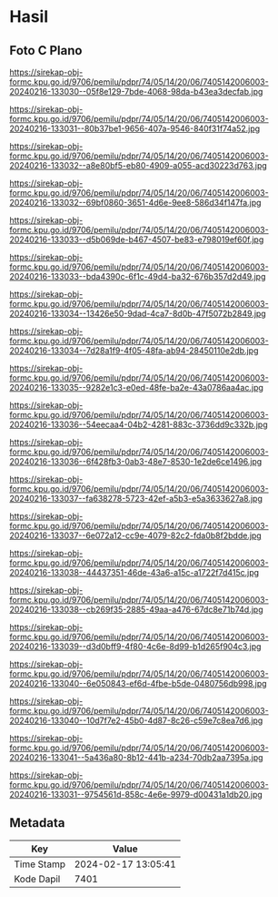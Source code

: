 # Hasil

## Foto C Plano

https://sirekap-obj-formc.kpu.go.id/9706/pemilu/pdpr/74/05/14/20/06/7405142006003-20240216-133030--05f8e129-7bde-4068-98da-b43ea3decfab.jpg

https://sirekap-obj-formc.kpu.go.id/9706/pemilu/pdpr/74/05/14/20/06/7405142006003-20240216-133031--80b37be1-9656-407a-9546-840f31f74a52.jpg

https://sirekap-obj-formc.kpu.go.id/9706/pemilu/pdpr/74/05/14/20/06/7405142006003-20240216-133032--a8e80bf5-eb80-4909-a055-acd30223d763.jpg

https://sirekap-obj-formc.kpu.go.id/9706/pemilu/pdpr/74/05/14/20/06/7405142006003-20240216-133032--69bf0860-3651-4d6e-9ee8-586d34f147fa.jpg

https://sirekap-obj-formc.kpu.go.id/9706/pemilu/pdpr/74/05/14/20/06/7405142006003-20240216-133033--d5b069de-b467-4507-be83-e798019ef60f.jpg

https://sirekap-obj-formc.kpu.go.id/9706/pemilu/pdpr/74/05/14/20/06/7405142006003-20240216-133033--bda4390c-6f1c-49d4-ba32-676b357d2d49.jpg

https://sirekap-obj-formc.kpu.go.id/9706/pemilu/pdpr/74/05/14/20/06/7405142006003-20240216-133034--13426e50-9dad-4ca7-8d0b-47f5072b2849.jpg

https://sirekap-obj-formc.kpu.go.id/9706/pemilu/pdpr/74/05/14/20/06/7405142006003-20240216-133034--7d28a1f9-4f05-48fa-ab94-28450110e2db.jpg

https://sirekap-obj-formc.kpu.go.id/9706/pemilu/pdpr/74/05/14/20/06/7405142006003-20240216-133035--9282e1c3-e0ed-48fe-ba2e-43a0786aa4ac.jpg

https://sirekap-obj-formc.kpu.go.id/9706/pemilu/pdpr/74/05/14/20/06/7405142006003-20240216-133036--54eecaa4-04b2-4281-883c-3736dd9c332b.jpg

https://sirekap-obj-formc.kpu.go.id/9706/pemilu/pdpr/74/05/14/20/06/7405142006003-20240216-133036--6f428fb3-0ab3-48e7-8530-1e2de6ce1496.jpg

https://sirekap-obj-formc.kpu.go.id/9706/pemilu/pdpr/74/05/14/20/06/7405142006003-20240216-133037--fa638278-5723-42ef-a5b3-e5a3633627a8.jpg

https://sirekap-obj-formc.kpu.go.id/9706/pemilu/pdpr/74/05/14/20/06/7405142006003-20240216-133037--6e072a12-cc9e-4079-82c2-fda0b8f2bdde.jpg

https://sirekap-obj-formc.kpu.go.id/9706/pemilu/pdpr/74/05/14/20/06/7405142006003-20240216-133038--44437351-46de-43a6-a15c-a1722f7d415c.jpg

https://sirekap-obj-formc.kpu.go.id/9706/pemilu/pdpr/74/05/14/20/06/7405142006003-20240216-133038--cb269f35-2885-49aa-a476-67dc8e71b74d.jpg

https://sirekap-obj-formc.kpu.go.id/9706/pemilu/pdpr/74/05/14/20/06/7405142006003-20240216-133039--d3d0bff9-4f80-4c6e-8d99-b1d265f904c3.jpg

https://sirekap-obj-formc.kpu.go.id/9706/pemilu/pdpr/74/05/14/20/06/7405142006003-20240216-133040--6e050843-ef6d-4fbe-b5de-0480756db998.jpg

https://sirekap-obj-formc.kpu.go.id/9706/pemilu/pdpr/74/05/14/20/06/7405142006003-20240216-133040--10d7f7e2-45b0-4d87-8c26-c59e7c8ea7d6.jpg

https://sirekap-obj-formc.kpu.go.id/9706/pemilu/pdpr/74/05/14/20/06/7405142006003-20240216-133041--5a436a80-8b12-441b-a234-70db2aa7395a.jpg

https://sirekap-obj-formc.kpu.go.id/9706/pemilu/pdpr/74/05/14/20/06/7405142006003-20240216-133031--9754561d-858c-4e6e-9979-d00431a1db20.jpg


## Metadata

| Key        | Value               |
| ---------- | ------------------- |
| Time Stamp | 2024-02-17 13:05:41 |
| Kode Dapil | 7401                |



